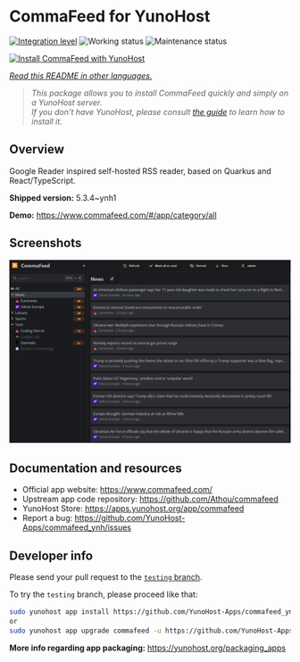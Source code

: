 <!--
N.B.: This README was automatically generated by <https://github.com/YunoHost/apps/tree/master/tools/readme_generator>
It shall NOT be edited by hand.
-->

# CommaFeed for YunoHost

[![Integration level](https://apps.yunohost.org/badge/integration/commafeed)](https://ci-apps.yunohost.org/ci/apps/commafeed/)
![Working status](https://apps.yunohost.org/badge/state/commafeed)
![Maintenance status](https://apps.yunohost.org/badge/maintained/commafeed)

[![Install CommaFeed with YunoHost](https://install-app.yunohost.org/install-with-yunohost.svg)](https://install-app.yunohost.org/?app=commafeed)

*[Read this README in other languages.](./ALL_README.md)*

> *This package allows you to install CommaFeed quickly and simply on a YunoHost server.*  
> *If you don't have YunoHost, please consult [the guide](https://yunohost.org/install) to learn how to install it.*

## Overview

Google Reader inspired self-hosted RSS reader, based on Quarkus and React/TypeScript.

**Shipped version:** 5.3.4~ynh1

**Demo:** <https://www.commafeed.com/#/app/category/all>

## Screenshots

![Screenshot of CommaFeed](./doc/screenshots/screenshot.png)

## Documentation and resources

- Official app website: <https://www.commafeed.com/>
- Upstream app code repository: <https://github.com/Athou/commafeed>
- YunoHost Store: <https://apps.yunohost.org/app/commafeed>
- Report a bug: <https://github.com/YunoHost-Apps/commafeed_ynh/issues>

## Developer info

Please send your pull request to the [`testing` branch](https://github.com/YunoHost-Apps/commafeed_ynh/tree/testing).

To try the `testing` branch, please proceed like that:

```bash
sudo yunohost app install https://github.com/YunoHost-Apps/commafeed_ynh/tree/testing --debug
or
sudo yunohost app upgrade commafeed -u https://github.com/YunoHost-Apps/commafeed_ynh/tree/testing --debug
```

**More info regarding app packaging:** <https://yunohost.org/packaging_apps>
